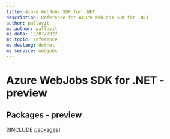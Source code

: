 ```yaml
---
title: Azure WebJobs SDK for .NET
description: Reference for Azure WebJobs SDK for .NET
author: pallavit
ms.author: pallavit
ms.data: 12/07/2022
ms.topic: reference
ms.devlang: dotnet
ms.service: webjobs
---
```

# Azure WebJobs SDK for .NET - preview
## Packages - preview
[!INCLUDE [packages](webjobs-index.md)]